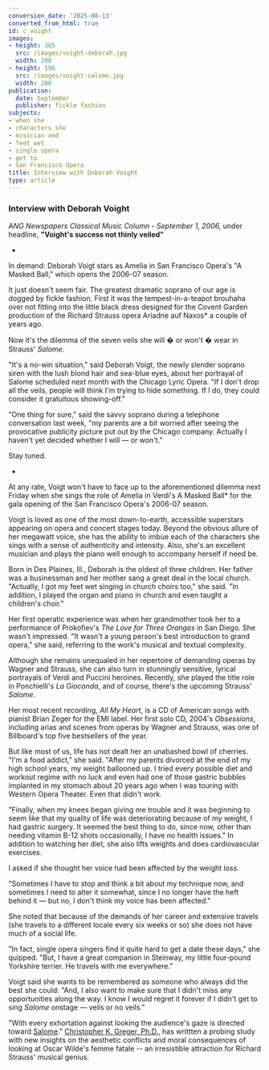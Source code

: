 ```yaml
---
conversion_date: '2025-08-13'
converted_from_html: true
id: c_voight
images:
- height: 305
  src: /images/voight-deborah.jpg
  width: 200
- height: 596
  src: /images/voight-salome.jpg
  width: 200
publication:
  date: September
  publisher: fickle fashion
subjects:
- when she
- characters she
- musician and
- feet wet
- single opera
- get to
- San Francisco Opera
title: Interview with Deborah Voight
type: article
---
```


### Interview with Deborah Voight

*ANG Newspapers Classical Music Column - September 1, 2006,* under headline, **"Voight's success not thinly veiled"**

*

In demand: Deborah Voigt stars as Amelia in San Francisco Opera's "A Masked Ball," which opens the 2006-07 season.

It just doesn't seem fair. The greatest dramatic soprano of our age is dogged by fickle fashion.
First it was the tempest-in-a-teapot brouhaha over not fitting into the little black dress designed for the Covent Garden production of the Richard Strauss opera Ariadne auf Naxos* a couple of years ago.

Now it's the dilemma of the seven veils she will � or won't � wear in Strauss' *Salome.*

"It's a no-win situation," said Deborah Voigt, the newly slender soprano siren with the lush blond hair and sea-blue eyes, about her portrayal of Salome scheduled next month with the Chicago Lyric Opera. "If I don't drop all the veils, people will think I'm trying to hide something. If I do, they could consider it gratuitous showing-off."

"One thing for sure," said the savvy soprano during a telephone conversation last week, "my parents are a bit worried after seeing the provocative publicity picture put out by the Chicago
company. Actually I haven't yet decided whether I will — or won't."

 Stay tuned.

*

 At any rate, Voigt won't have to face up to the aforementioned dilemma next Friday when she sings the role of Amelia in Verdi's A Masked Ball* for the gala opening of the San Francisco Opera's 2006-07 season.

 Voigt is loved as one of the most down-to-earth, accessible superstars appearing on opera and concert stages today. Beyond the obvious allure of her megawatt voice, she has the ability to imbue each of the characters she sings with a sense of authenticity and intensity. Also, she's an excellent musician and plays the piano well enough to accompany herself if need be.

 Born in Des Plaines, Ill., Deborah is the oldest of three children. Her father was a businessman and her mother sang a great deal in the local church. "Actually, I got my feet wet singing in church choirs too," she said. "In addition, I played the organ and piano in church and even taught a children's choir."

 Her first operatic experience was when her grandmother took her to a performance of Prokofiev's *The Love for Three Oranges* in San Diego. She wasn't impressed.
"It wasn't a young person's best introduction to grand opera," she said, referring to the work's musical and textual complexity.

 Although she remains unequaled in her repertoire of demanding operas by Wagner and Strauss, she can also turn in stunningly sensitive, lyrical portrayals of Verdi and Puccini heroines. Recently, she played the title role in Ponchielli's *La Gioconda*, and of course, there's the upcoming Strauss' *Salome*.

 Her most recent recording, *All My Heart*, is a CD of American songs with pianist Brian Zeger for the EMI label. Her first solo CD, 2004's *Obsessions*, including arias and scenes from operas by Wagner and Strauss, was one of Billboard's top five bestsellers of the year.

 But like most of us, life has not dealt her an unabashed bowl of cherries. "I'm a food addict," she said. "After my parents divorced at the end of my high school years, my weight ballooned up. I tried every possible diet and workout regime with no luck and even had one of those gastric bubbles implanted in my stomach about 20 years ago when I was touring with Western Opera Theater. Even that didn't work.

 "Finally, when my knees began giving me trouble and it was beginning to seem like that my quality of life was deteriorating because of my weight, I had gastric
surgery. It seemed the best thing to do, since now, other than needing vitamin B-12 shots occasionally, I have no health issues." In addition to watching her diet, she also lifts weights and does cardiovascular exercises.

 I asked if she thought her voice had been affected by the weight loss.

 "Sometimes I have to stop and think a bit about my technique now, and sometimes I need to alter it somewhat, since I no longer have the heft behind it — but no, I don't think my voice has been affected."

 She noted that because of the demands of her career and extensive travels (she travels to a different locale every six weeks or so) she does not have much of a social life.

 "In fact, single opera singers find it quite hard to get a date these days," she quipped. "But, I have a great companion in Steinway, my little four-pound Yorkshire terrier. He travels with me everywhere."

 Voigt said she wants to be remembered as someone who always did the best she could: "And, I also want to make sure that I didn't miss any opportunities along the way. I know I would regret it forever if I didn't get to sing *Salome* onstage — veils or no veils."

 "With every exhortation against looking the audience's gaze is directed toward [ Salome](http://io.uwinnipeg.ca/~morton/modern_drama/12.pdf#search=%22%22christoph%20greger%22%20salome%22)."
[Christopher K. Greger, Ph.D.,](http://www.ccsf.edu/info/faculty_in_review/english.html) has writtten a probing study with new insights on the aesthetic conflicts and moral consequences of looking at Oscar Wilde's femme fatale -- an irresistible attraction for Richard Strauss' musical genius.

